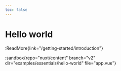 ```yaml
---
toc: false
---
```


# Hello world

:ReadMore{link="/getting-started/introduction"}

:sandbox{repo="nuxt/content" branch="v2" dir="examples/essentials/hello-world" file="app.vue"}
